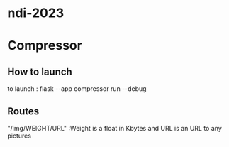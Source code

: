 # ndi-2023
# Compressor

## How to launch
to launch : 
flask --app compressor run --debug
## Routes 

"/img/WEIGHT/URL" :Weight is a float in Kbytes and URL is an URL to any pictures